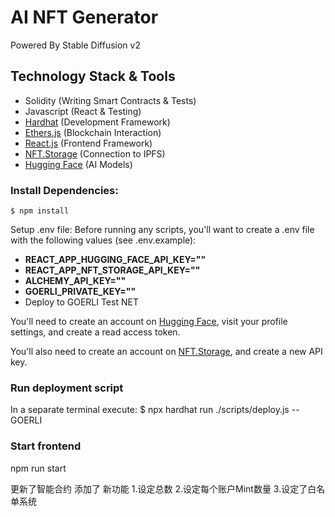 # AI NFT Generator
Powered By Stable Diffusion v2 

## Technology Stack & Tools

- Solidity (Writing Smart Contracts & Tests)
- Javascript (React & Testing)
- [Hardhat](https://hardhat.org/) (Development Framework)
- [Ethers.js](https://docs.ethers.io/v5/) (Blockchain Interaction)
- [React.js](https://reactjs.org/) (Frontend Framework)
- [NFT.Storage](https://nft.storage/) (Connection to IPFS)
- [Hugging Face](https://huggingface.co/) (AI Models)

### Install Dependencies:
`$ npm install`

Setup .env file:
Before running any scripts, you'll want to create a .env file with the following values (see .env.example):

- **REACT_APP_HUGGING_FACE_API_KEY=""**
- **REACT_APP_NFT_STORAGE_API_KEY=""**
- **ALCHEMY_API_KEY=""**
- **GOERLI_PRIVATE_KEY=""**
- Deploy to GOERLI Test NET

You'll need to create an account on [Hugging Face](https://huggingface.co/), visit your profile settings, and create a read access token. 

You'll also need to create an account on [NFT.Storage](https://nft.storage/), and create a new API key.



### Run deployment script
In a separate terminal execute:
$ npx hardhat run ./scripts/deploy.js --GOERLI

### Start frontend
npm run start


更新了智能合约
添加了  新功能
1.设定总数
2.设定每个账户Mint数量
3.设定了白名单系统
